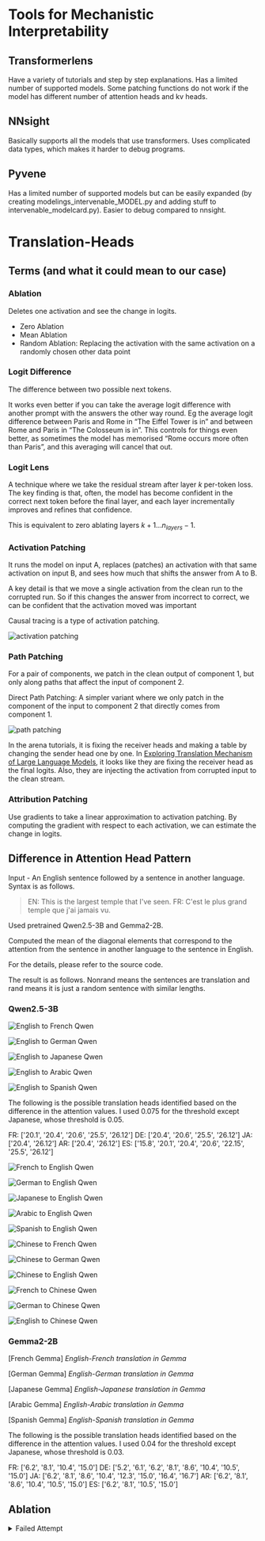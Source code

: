 # Tools for Mechanistic Interpretability

## Transformerlens

Have a variety of tutorials and step by step explanations. Has a limited number of supported models. Some patching functions do not work if the model has different number of attention heads and kv heads.

## NNsight

Basically supports all the models that use transformers. Uses complicated data types, which makes it harder to debug programs.

## Pyvene

Has a limited number of supported models but can be easily expanded (by creating modelings_intervenable_MODEL.py and adding stuff to intervenable_modelcard.py). Easier to debug compared to nnsight.

# Translation-Heads

## Terms (and what it could mean to our case)

### Ablation

Deletes one activation and see the change in logits.

- Zero Ablation
- Mean Ablation
- Random Ablation: Replacing the activation with the same activation on a randomly chosen other data point

### Logit Difference

The difference between two possible next tokens.

It works even better if you can take the average logit difference with another prompt with the answers the other way round. Eg the average logit difference between Paris and Rome in “The Eiffel Tower is in” and between Rome and Paris in “The Colosseum is in”. This controls for things even better, as sometimes the model has memorised “Rome occurs more often than Paris”, and this averaging will cancel that out.

### Logit Lens

A technique where we take the residual stream after layer $k$ per-token loss. The key finding is that, often, the model has become confident in the correct next token before the final layer, and each layer incrementally improves and refines that confidence.

This is equivalent to zero ablating layers $k+1 … n_{layers}-1$.

### Activation Patching

It runs the model on input A, replaces (patches) an activation with that same activation on input B, and sees how much that shifts the answer from A to B.

A key detail is that we move a single activation from the clean run to the corrupted run. So if this changes the answer from incorrect to correct, we can be confident that the activation moved was important

Causal tracing is a type of activation patching.

![activation patching](https://raw.githubusercontent.com/info-arena/ARENA_img/main/misc/simpler-patching-2c.png)

### Path Patching

For a pair of components, we patch in the clean output of component 1, but only along paths that affect the input of component 2.

Direct Path Patching: A simpler variant where we only patch in the component of the input to component 2 that directly comes from component 1.

![path patching](https://raw.githubusercontent.com/info-arena/ARENA_img/main/misc/simpler-patching-3c.png)

In the arena tutorials, it is fixing the receiver heads and making a table by changing the sender head one by one. In [Exploring Translation Mechanism of Large Language Models](https://arxiv.org/html/2502.11806v2#bib.bib40), it looks like they are fixing the receiver head as the final logits. Also, they are injecting the activation from corrupted input to the clean stream.

### Attribution Patching

Use gradients to take a linear approximation to activation patching. By computing the gradient with respect to each activation, we can estimate the change in logits.

## Difference in Attention Head Pattern

Input - An English sentence followed by a sentence in another language. Syntax is as follows.

> EN: This is the largest temple that I've seen. FR: C'est le plus grand temple que j'ai jamais vu.

Used pretrained Qwen2.5-3B and Gemma2-2B.

Computed the mean of the diagonal elements that correspond to the attention from the sentence in another language to the sentence in English.

For the details, please refer to the source code.

The result is as follows. Nonrand means the sentences are translation and rand means it is just a random sentence with similar lengths.

### Qwen2.5-3B

![English to French Qwen](images/EN-FR-qwen.png)

![English to German Qwen](images/EN-DE-qwen.png)

![English to Japanese Qwen](images/EN-JA-qwen.png)

![English to Arabic Qwen](images/EN-AR-qwen.png)

![English to Spanish Qwen](images/EN-ES-qwen.png)

The following is the possible translation heads identified based on the difference in the attention values. I used 0.075 for the threshold except Japanese, whose threshold is 0.05.

FR: ['20.1', '20.4', '20.6', '25.5', '26.12']
DE: ['20.4', '20.6', '25.5', '26.12']
JA: ['20.4', '26.12']
AR: ['20.4', '26.12']
ES: ['15.8', '20.1', '20.4', '20.6', '22.15', '25.5', '26.12']

![French to English Qwen](images/FR-EN-qwen.png)

![German to English Qwen](images/DE-EN-qwen.png)

![Japanese to English Qwen](images/JA-EN-qwen.png)

![Arabic to English Qwen](images/AR-EN-qwen.png)

![Spanish to English Qwen](images/ES-EN-qwen.png)

![Chinese to French Qwen](images/ZH-FR-qwen.png)

![Chinese to German Qwen](images/ZH-DE-qwen.png)

![Chinese to English Qwen](images/ZH-EN-qwen.png)

![French to Chinese Qwen](images/FR-ZH-qwen.png)

![German to Chinese Qwen](images/DE-ZH-qwen.png)

![English to Chinese Qwen](images/EN-ZH-qwen.png)


### Gemma2-2B

[French Gemma]
*English-French translation in Gemma*

[German Gemma]
*English-German translation in Gemma*

[Japanese Gemma]
*English-Japanese translation in Gemma*

[Arabic Gemma]
*English-Arabic translation in Gemma*

[Spanish Gemma]
*English-Spanish translation in Gemma*

The following is the possible translation heads identified based on the difference in the attention values. I used 0.04 for the threshold except Japanese, whose threshold is 0.03.

FR: ['6.2', '8.1', '10.4', '15.0']
DE: ['5.2', '6.1', '6.2', '8.1', '8.6', '10.4', '10.5', '15.0']
JA: ['6.2', '8.1', '8.6', '10.4', '12.3', '15.0', '16.4', '16.7']
AR: ['6.2', '8.1', '8.6', '10.4', '10.5', '15.0']
ES: ['6.2', '8.1', '10.5', '15.0']

## Ablation

<details>

<summary>Failed Attempt</summary>

Tried to do ablation by injecting corrupted inputs to the correct stream. Took the diffrence in logits of the first French word.

The corrupted inputs that I tried are as follows.

- mean values over the English sentences
- max values over the English sentences
- min values over the English sentences
- zero ablation

Injecting the values from English sentences does not make a good comparison as too much things are changed at the same time.

The sentence I tried is "EN: I'm onto him now. FR: Je le tiens."

In all the cases, it turned out that the heads identified by the attention pattern does not play a big role but instead, the first layer and L3H0, L7H4 plays a big role. This possibly implies that there is a translation head activated when the original translation heads are deactivated. However, this experiment is not rigorous enough to conclude anything. As for why the first layer is important, it is likely that the first layer contributes to which information is read.

</details>
